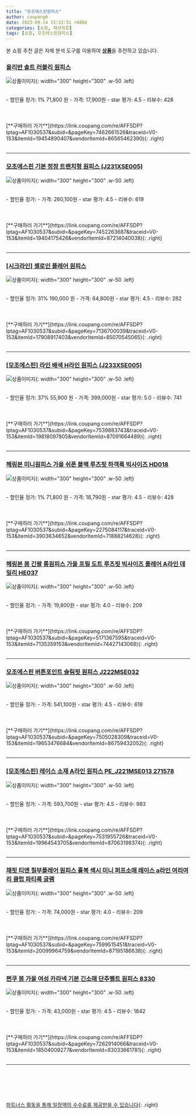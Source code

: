 ```yaml
---
title: "모조에스핀원피스"
author: coupang6
date: 2023-09-14 15:22:51 +0800
categories: [쇼핑, 패션의류]
tags: [쇼핑, 모조에스핀원피스]
---
```


본 쇼핑 추천 글은 자체 분석 도구를 이용하여 [**상품**](https://link.coupang.com/a/bao1ui)을 추천하고 있습니다.

### [올리반 솔트 러블리 원피스](https://link.coupang.com/re/AFFSDP?lptag=AF1030537&subid=&pageKey=7462661526&traceid=V0-153&itemId=19454890407&vendorItemId=86565462390)

![상품이미지](https://thumbnail10.coupangcdn.com/thumbnails/remote/230x230ex/image/vendor_inventory/83ab/fffb630e2905811af92db37fb182482b961ac03987ea56e98a02a75815d8.jpg){: width="300" height="300" .w-50 .left}


<br>
- 할인율 정가: 1%  71,800   원
- 가격: 17,900원
- star 평가: 4.5
- 리뷰수: 428
<br>
<br>
<br>
<br>
[**구매하러 가기**](https://link.coupang.com/re/AFFSDP?lptag=AF1030537&subid=&pageKey=7462661526&traceid=V0-153&itemId=19454890407&vendorItemId=86565462390){: .right}
<br>
<br>

---

### [모조에스핀 기본 정장 트랜치형 원피스 (J231XSE005)](https://link.coupang.com/re/AFFSDP?lptag=AF1030537&subid=&pageKey=7452263687&traceid=V0-153&itemId=19404175426&vendorItemId=87214040038)

![상품이미지](https://thumbnail6.coupangcdn.com/thumbnails/remote/230x230ex/image/vendor_inventory/e46c/a6b5097c7d2a09a3d527ad7cba0a3432c5eafc0f0f9ef505edad9432f37b.jpg){: width="300" height="300" .w-50 .left}


<br>
- 할인율 정가: 
- 가격: 260,100원
- star 평가: 4.5
- 리뷰수: 619
<br>
<br>
<br>
<br>
[**구매하러 가기**](https://link.coupang.com/re/AFFSDP?lptag=AF1030537&subid=&pageKey=7452263687&traceid=V0-153&itemId=19404175426&vendorItemId=87214040038){: .right}
<br>
<br>

---

### [[시크라인] 셀로인 플레어 원피스](https://link.coupang.com/re/AFFSDP?lptag=AF1030537&subid=&pageKey=7136700039&traceid=V0-153&itemId=17908917403&vendorItemId=85070545065)

![상품이미지](https://thumbnail10.coupangcdn.com/thumbnails/remote/230x230ex/image/vendor_inventory/e4a5/08b5827343371c2fbbc4ca10539603b4eb54957b321b7032b27a4f46b9c9.jpg){: width="300" height="300" .w-50 .left}


<br>
- 할인율 정가: 31%  190,000   원
- 가격: 64,800원
- star 평가: 4.5
- 리뷰수: 282
<br>
<br>
<br>
<br>
[**구매하러 가기**](https://link.coupang.com/re/AFFSDP?lptag=AF1030537&subid=&pageKey=7136700039&traceid=V0-153&itemId=17908917403&vendorItemId=85070545065){: .right}
<br>
<br>

---

### [[모조에스핀] 라인 배색 H라인 원피스 (J233XSE005)](https://link.coupang.com/re/AFFSDP?lptag=AF1030537&subid=&pageKey=7539883743&traceid=V0-153&itemId=19818097805&vendorItemId=87091664489)

![상품이미지](https://thumbnail8.coupangcdn.com/thumbnails/remote/230x230ex/image/vendor_inventory/52b8/d83aa9ee00c84dd0929416a354b4d05f25678a85f124812326e5bfeaac5b.jpg){: width="300" height="300" .w-50 .left}


<br>
- 할인율 정가: 37%  55,900   원
- 가격: 399,000원
- star 평가: 5.0
- 리뷰수: 741
<br>
<br>
<br>
<br>
[**구매하러 가기**](https://link.coupang.com/re/AFFSDP?lptag=AF1030537&subid=&pageKey=7539883743&traceid=V0-153&itemId=19818097805&vendorItemId=87091664489){: .right}
<br>
<br>

---

### [헤링본 미니원피스 가을 쉬폰 블랙 루즈핏 하객룩 빅사이즈 HD018](https://link.coupang.com/re/AFFSDP?lptag=AF1030537&subid=&pageKey=2275084117&traceid=V0-153&itemId=3903634652&vendorItemId=71888214628)

![상품이미지](https://thumbnail6.coupangcdn.com/thumbnails/remote/230x230ex/image/vendor_inventory/e678/83b965c5ade57660a7a17736934520d1a844db590bdc32df1ffda7f5f724.jpg){: width="300" height="300" .w-50 .left}


<br>
- 할인율 정가: 1%  71,800   원
- 가격: 18,790원
- star 평가: 4.5
- 리뷰수: 428
<br>
<br>
<br>
<br>
[**구매하러 가기**](https://link.coupang.com/re/AFFSDP?lptag=AF1030537&subid=&pageKey=2275084117&traceid=V0-153&itemId=3903634652&vendorItemId=71888214628){: .right}
<br>
<br>

---

### [헤링본 봄 긴팔 롱원피스 가을 프릴 도트 루즈핏 빅사이즈 플레어 A라인 데일리 HE037](https://link.coupang.com/re/AFFSDP?lptag=AF1030537&subid=&pageKey=5171367595&traceid=V0-153&itemId=7135359153&vendorItemId=74427143068)

![상품이미지](https://thumbnail7.coupangcdn.com/thumbnails/remote/230x230ex/image/vendor_inventory/0c6e/c82db1a10b63078c2b1261eb411a7c282caa22eb8b2f2232be8dc69b2583.jpg){: width="300" height="300" .w-50 .left}


<br>
- 할인율 정가: 
- 가격: 19,800원
- star 평가: 4.0
- 리뷰수: 209
<br>
<br>
<br>
<br>
[**구매하러 가기**](https://link.coupang.com/re/AFFSDP?lptag=AF1030537&subid=&pageKey=5171367595&traceid=V0-153&itemId=7135359153&vendorItemId=74427143068){: .right}
<br>
<br>

---

### [모조에스핀 버튼포인트 슬림핏 원피스 J222MSE032](https://link.coupang.com/re/AFFSDP?lptag=AF1030537&subid=&pageKey=7505028309&traceid=V0-153&itemId=19653476684&vendorItemId=86759432052)

![상품이미지](https://thumbnail7.coupangcdn.com/thumbnails/remote/230x230ex/image/vendor_inventory/5d38/075a6d8355fa6d21888f8579db96f10b970669cf9497feb6bc9efbe2e792.jpg){: width="300" height="300" .w-50 .left}


<br>
- 할인율 정가: 
- 가격: 541,100원
- star 평가: 4.5
- 리뷰수: 619
<br>
<br>
<br>
<br>
[**구매하러 가기**](https://link.coupang.com/re/AFFSDP?lptag=AF1030537&subid=&pageKey=7505028309&traceid=V0-153&itemId=19653476684&vendorItemId=86759432052){: .right}
<br>
<br>

---

### [[모조에스핀] 레이스 소재 A라인 원피스 PE_J221MSE013 271578](https://link.coupang.com/re/AFFSDP?lptag=AF1030537&subid=&pageKey=7531955726&traceid=V0-153&itemId=19964543705&vendorItemId=87063198374)

![상품이미지](https://thumbnail8.coupangcdn.com/thumbnails/remote/230x230ex/image/vendor_inventory/ad55/341da2b0874c5a15029c259a319b7939a4e242356e5e773c5790da1ec1a2.jpg){: width="300" height="300" .w-50 .left}


<br>
- 할인율 정가: 
- 가격: 593,700원
- star 평가: 4.5
- 리뷰수: 983
<br>
<br>
<br>
<br>
[**구매하러 가기**](https://link.coupang.com/re/AFFSDP?lptag=AF1030537&subid=&pageKey=7531955726&traceid=V0-153&itemId=19964543705&vendorItemId=87063198374){: .right}
<br>
<br>

---

### [채핏 티엔 칠부플레어 원피스 홀복 섹시 미니 퍼프소매 레이스 a라인 여리여리 클럽 파티룩 글램](https://link.coupang.com/re/AFFSDP?lptag=AF1030537&subid=&pageKey=7599515451&traceid=V0-153&itemId=20099964759&vendorItemId=87195186638)

![상품이미지](https://thumbnail10.coupangcdn.com/thumbnails/remote/230x230ex/image/vendor_inventory/974a/0aa8fcc0d29b7cfefb13aef11d75aaf18bbab497e2295c1230de28748b0a.jpg){: width="300" height="300" .w-50 .left}


<br>
- 할인율 정가: 
- 가격: 74,000원
- star 평가: 4.0
- 리뷰수: 209
<br>
<br>
<br>
<br>
[**구매하러 가기**](https://link.coupang.com/re/AFFSDP?lptag=AF1030537&subid=&pageKey=7599515451&traceid=V0-153&itemId=20099964759&vendorItemId=87195186638){: .right}
<br>
<br>

---

### [쩐쿠 봄 가을 여성 카라넥 기본 긴소매 단추벨트 원피스 8330](https://link.coupang.com/re/AFFSDP?lptag=AF1030537&subid=&pageKey=7262914066&traceid=V0-153&itemId=18504009277&vendorItemId=83033661781)

![상품이미지](https://thumbnail6.coupangcdn.com/thumbnails/remote/230x230ex/image/vendor_inventory/f994/ff16e2ebb3d003fe9aed1f607d1d4ff028f465e72c97b87091a9efbe2b10.jpeg){: width="300" height="300" .w-50 .left}


<br>
- 할인율 정가: 
- 가격: 43,000원
- star 평가: 4.5
- 리뷰수: 1642
<br>
<br>
<br>
<br>
[**구매하러 가기**](https://link.coupang.com/re/AFFSDP?lptag=AF1030537&subid=&pageKey=7262914066&traceid=V0-153&itemId=18504009277&vendorItemId=83033661781){: .right}
<br>
<br>

---
<br><br><br><br><br> [파트너스 활동을 통해 일정액의 수수료를 제공받을 수 있습니다](https://link.coupang.com/a/bao1ui){: .right}